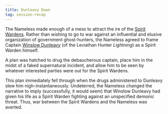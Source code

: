 ```yaml
---
title: Dunleavy Down
tag: session-recap
---
```


The Nameless made enough of a mess to attract the ire of the [Spirit Wardens](/wiki/factions#spirit-wardens). Rather than wishing to go to war against an influential and elusive organization of government ghost-hunters, the Nameless agreed to frame Captain [Winslow Dunleavy](/wiki/npcs#winslow-dunleavy) (of the Leviathan Hunter *Lightning*) as a Spirit Warden himself. 

A plan was hatched to drug the debaucherous captain, place him in the midst of a faked supernatural incident, and allow him to be seen by whatever interested parties were out for the Spirit Wardens. 

This plan immediately fell through when the drugs administered to Dunleavy slew him nigh-instantaneously. Undeterred, the Nameless changed the narrative to imply (successfully, it would seem) that Winslow Dunleavy had given his life as a Spirit Warden fighting against an unspecified demonic threat. Thus, war between the Spirit Wardens and the Nameless was averted.